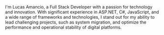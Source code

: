 I'm Lucas Amancio, a Full Stack Developer with a passion for technology and innovation. With significant experience in ASP.NET, C#, JavaScript, and a wide range of frameworks and technologies, I stand out for my ability to lead challenging projects, such as system migration, and optimize the performance and operational stability of digital platforms.
